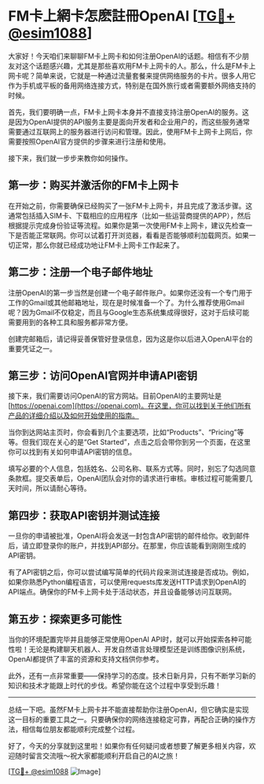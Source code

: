 # FM卡上網卡怎麽註冊OpenAI [[TG💪+ @esim1088](https://t.me/s/esim1088)]

大家好！今天咱们来聊聊FM卡上网卡和如何注册OpenAI的话题。相信有不少朋友对这个话题感兴趣，尤其是那些喜欢用FM卡上网卡的人。那么，什么是FM卡上网卡呢？简单来说，它就是一种通过流量套餐来提供网络服务的卡片。很多人用它作为手机或平板的备用网络连接方式，特别是在国外旅行或者需要额外网络支持的时候。

首先，我们要明确一点，FM卡上网卡本身并不直接支持注册OpenAI的服务。这是因为OpenAI提供的API服务主要是面向开发者和企业用户的，而这些服务通常需要通过互联网上的服务器进行访问和管理。因此，使用FM卡上网卡上网后，你需要按照OpenAI官方提供的步骤来进行注册和使用。

接下来，我们就一步步来教你如何操作。

## 第一步：购买并激活你的FM卡上网卡

在开始之前，你需要确保已经购买了一张FM卡上网卡，并且完成了激活步骤。这通常包括插入SIM卡、下载相应的应用程序（比如一些运营商提供的APP），然后根据提示完成身份验证等流程。如果你是第一次使用FM卡上网卡，建议先检查一下是否能正常联网。你可以试着打开浏览器，看看是否能够顺利加载网页。如果一切正常，那么你就已经成功地让FM卡上网卡工作起来了。

## 第二步：注册一个电子邮件地址

注册OpenAI的第一步当然是创建一个电子邮件账户。如果你还没有一个专门用于工作的Gmail或其他邮箱地址，现在是时候准备一个了。为什么推荐使用Gmail呢？因为Gmail不仅稳定，而且与Google生态系统集成得很好，这对于后续可能需要用到的各种工具和服务都非常方便。

创建完邮箱后，请记得妥善保管好登录信息，因为这是你以后进入OpenAI平台的重要凭证之一。

## 第三步：访问OpenAI官网并申请API密钥

接下来，我们需要访问OpenAI的官方网站。目前OpenAI的主要网址是[https://openai.com](https://openai.com)。在这里，你可以找到关于他们所有产品的详细介绍以及如何开始使用的指南。

当你到达网站主页时，你会看到几个主要选项，比如“Products”、“Pricing”等等。但我们现在关心的是“Get Started”，点击之后会带你到另一个页面，在这里你可以找到有关如何申请API密钥的信息。

填写必要的个人信息，包括姓名、公司名称、联系方式等。同时，别忘了勾选同意条款框。提交表单后，OpenAI团队会对你的请求进行审核。审核过程可能需要几天时间，所以请耐心等待。

## 第四步：获取API密钥并测试连接

一旦你的申请被批准，OpenAI将会发送一封包含API密钥的邮件给你。收到邮件后，请立即登录你的账户，并找到API部分。在那里，你应该能看到刚刚生成的API密钥。

有了API密钥之后，你可以尝试编写简单的代码片段来测试连接是否成功。例如，如果你熟悉Python编程语言，可以使用requests库发送HTTP请求到OpenAI的API端点。确保你的FM卡上网卡处于活动状态，并且设备能够访问互联网。

## 第五步：探索更多可能性

当你的环境配置完毕并且能够正常使用OpenAI API时，就可以开始探索各种可能性啦！无论是构建聊天机器人、开发自然语言处理模型还是训练图像识别系统，OpenAI都提供了丰富的资源和支持文档供你参考。

此外，还有一点非常重要——保持学习的态度。技术日新月异，只有不断学习新的知识和技术才能跟上时代的步伐。希望你能在这个过程中享受到乐趣！

---

总结一下吧。虽然FM卡上网卡并不能直接帮助你注册OpenAI，但它确实是实现这一目标的重要工具之一。只要确保你的网络连接稳定可靠，再配合正确的操作方法，相信每位朋友都能顺利完成整个过程。

好了，今天的分享就到这里啦！如果你有任何疑问或者想要了解更多相关内容，欢迎随时留言交流哦～祝大家都能顺利开启自己的AI之旅！

[[TG💪+ @esim1088](https://t.me/s/esim1088) ![Image](https://i.postimg.cc/4NQfJmqS/Snipaste-2025-05-13-00-14-12.png)]